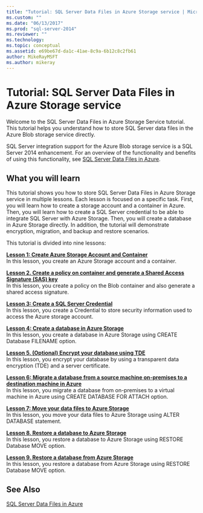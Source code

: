 ```yaml
---
title: "Tutorial: SQL Server Data Files in Azure Storage service | Microsoft Docs"
ms.custom: ""
ms.date: "06/13/2017"
ms.prod: "sql-server-2014"
ms.reviewer: ""
ms.technology: 
ms.topic: conceptual
ms.assetid: e69be67d-da1c-41ae-8c9a-6b12c8c2fb61
author: MikeRayMSFT
ms.author: mikeray
---
```

# Tutorial: SQL Server Data Files in Azure Storage service
  Welcome to the  SQL Server Data Files in Azure Storage Service tutorial. This tutorial helps you understand how to store SQL Server data files in the Azure Blob storage service directly.  
  
 SQL Server integration support for the Azure Blob storage service is a SQL Server 2014 enhancement. For an overview of the functionality and benefits of using this functionality, see [SQL Server Data Files in Azure](databases/sql-server-data-files-in-microsoft-azure.md).  
  
## What you will learn  
 This tutorial shows you how to store SQL Server Data Files in Azure Storage service in multiple lessons. Each lesson is focused on a specific task. First, you will learn how to create a storage account and a container in Azure. Then, you will learn how to create a SQL Server credential to be able to integrate SQL Server with Azure Storage. Then, you will create a database in Azure Storage directly. In addition, the tutorial will demonstrate encryption, migration, and backup and restore scenarios.  
  
 This tutorial is divided into nine lessons:  
  
 **[Lesson 1: Create Azure Storage Account and Container](../tutorials/lesson-1-create-windows-azure-storage-account-and-container.md)**  
 In this lesson, you create an Azure Storage account and a container.  
  
 **[Lesson 2. Create a policy on container and generate a Shared Access Signature &#40;SAS&#41; key](lesson-1-create-stored-access-policy-and-shared-access-signature.md)**  
 In this lesson, you create a policy on the Blob container and also generate a shared access signature.  
  
 **[Lesson 3: Create a SQL Server Credential](lesson-2-create-a-sql-server-credential-using-a-shared-access-signature.md)**  
 In this lesson, you create a Credential to store security information used to access the Azure storage account.  
  
 **[Lesson 4: Create a database in Azure Storage](../relational-databases/lesson-3-database-backup-to-url.md)**  
 In this lesson, you create a database in Azure Storage using CREATE Database FILENAME option.  
  
 **[Lesson 5. &#40;Optional&#41; Encrypt your database using TDE](../relational-databases/lesson-4-restore-database-to-virtual-machine-from-url.md)**  
 In this lesson, you encrypt your database by using a transparent data encryption (TDE) and a server certificate.  
  
 **[Lesson 6: Migrate a database from a source machine on-premises to a destination machine in Azure](lesson-5-backup-database-using-file-snapshot-backup.md)**  
 In this lesson, you migrate a database from on-premises to a virtual machine in Azure using CREATE DATABASE FOR ATTACH option.  
  
 **[Lesson 7: Move your data files to Azure Storage](../relational-databases/lesson-6-generate-activity-and-backup-log-using-file-snapshot-backup.md)**  
 In this lesson, you move your data files to Azure Storage using ALTER DATABASE statement.  
  
 **[Lesson 8. Restore a database to Azure Storage](../relational-databases/lesson-7-restore-a-database-to-a-point-in-time.md)**  
 In this lesson, you restore a database to Azure Storage using RESTORE Database MOVE option.  
  
 **[Lesson 9. Restore a database from Azure Storage](lesson-8-restore-as-new-database-from-log-backup.md)**  
 In this lesson, you restore a database from Azure Storage using RESTORE Database MOVE option.  
  
## See Also  
 [SQL Server Data Files in Azure](databases/sql-server-data-files-in-microsoft-azure.md)  
  
  
